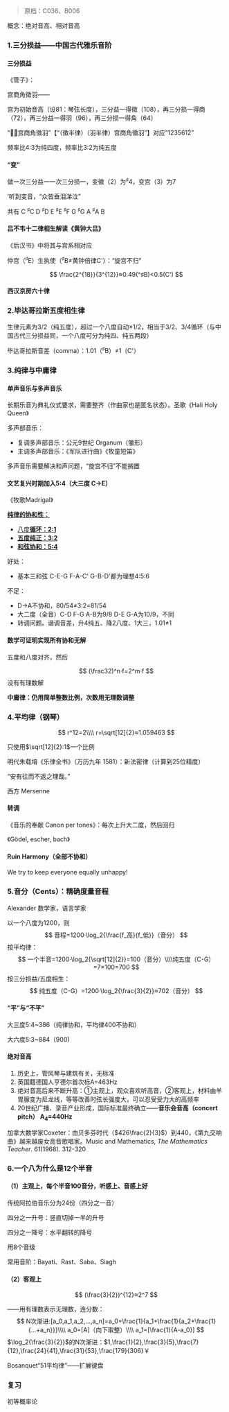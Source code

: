 > 原档：C036、B006

概念：绝对音高、相对音高

### 1.三分损益——中国古代雅乐音阶

#### 三分损益

《管子》：

宫商角徵羽——

宫为初始音高（设81：琴弦长度），三分益一得徵（108），再三分损一得商（72），再三分益一得羽（96），再三分损一得角（64）

“徵̣羽̣宫商角徵羽”【“（徵半律）（羽半律）宫商角徵羽”】对应“123561̇2̇”

频率比4:3为纯四度，频率比3:2为纯五度

#### “变”

做一次三分益一一次三分损一，变徵（2）为<sup>♯</sup>4，变宫（3）为7

‘听到变音，“众皆垂泪涕泣”

共有 C <sup>♯</sup>C D <sup>♯</sup>D E <sup>♯</sup>E <sup>♯</sup>F G <sup>♯</sup>G A <sup>♯</sup>A B

#### 吕不韦十二律相生解读《黄钟大吕》

《后汉书》中将其与宫系相对应

仲宫（<sup>♯</sup>E）生执使（<sup>♯</sup>B≠黄钟倍律C'）：“旋宫不归”

$$
\frac{2^{18}}{3^{12}}≈0.49(^♯B)<0.5(C')
$$

#### 西汉京房六十律

### 2.毕达哥拉斯五度相生律

生律元素为3/2（纯五度），超过一个八度自动×1/2，相当于3/2、3/4循环（与中国古代三分损益同，一个八度可分为纯四、纯五两段）

毕达哥拉斯音差（comma）：1.01（<sup>♯</sup>B）≠1（C'）

### 3.纯律与中庸律

#### 单声音乐与多声音乐

长期乐音为典礼仪式要求，需要整齐（作曲家也是匿名状态）。圣歌《Hali Holy Queen》

多声部音乐：

- 复调多声部音乐：公元9世纪 Organum（雏形）
- 主调多声部音乐：《军队进行曲》《牧童短笛》

多声音乐需要解决和声问题，“旋宫不归”不能搁置

#### 文艺复兴时期加入5:4（大三度 C→E）

《牧歌Madrigal》

**<u>纯律的协和性：</u>**

- <u>八度**循环：2:1**</u>
- <u>**五度纯正：3:2**</u>
- <u>**和弦协和：5:4**</u>

好处：

- 基本三和弦 C-E-G F-A-C' G-B-D'都为理想4:5:6

不足：

- D→A不协和，80/54≠3:2=81/54
- 大二度（全音）C-D F-G A-B为9/8 D-E G-A为10/9，不同
- 转调问题。谐调音差，升4纯五、降2八度、1大三，1.01≠1

#### 数学可证明实现所有协和无解

五度和八度对齐，然后

$$
(\frac32)^n·f=2^m·f
$$
没有有理数解

**中庸律：仍用简单整数比例，次数用无理数调整**

### 4.平均律（钢琴）

$$
r^12=2\\\\
r=\sqrt[12]{2}≈1.059463
$$

只使用$\sqrt[12]{2}:1$一个比例

明代朱载堉《乐律全书》（万历九年 1581）：新法密律（计算到25位精度）

“安有往而不返之理哉。”

西方 Mersenne

#### 转调

《音乐的奉献 Canon per tones》：每次上升大二度，然后回归

《Gödel, escher, bach》

#### Ruin Harmony（全部不协和）

We try to keep everyone equally unhappy!

### 5.音分（Cents）：精确度量音程

Alexander 数学家，语言学家

以一个八度为1200，则
$$
音程=1200·\log_2{\frac{f_高}{f_低}}（音分）
$$
按平均律：
$$
一个半音=1200·\log_2{\sqrt[12]{2}}=100（音分）\\\\纯五度（C-G）=7×100=700
$$
按三分损益/五度相生：
$$
纯五度（C-G）=1200·\log_2{\frac{3}{2}}≈702（音分）
$$

#### “平”与“不平”

大三度5:4~386（纯律协和，平均律400不协和）

大六度5:3~884（900)

#### 绝对音高

1. 历史上，管风琴与建筑有关，无标准
2. 英国籍德国人亨德尔首次标A=463Hz
3. 绝对音高后来不断升高：①主观上，观众喜欢听高音，②客观上，材料由羊胃腺变为尼龙线，等等改善时弦长强度大，可以忍受受力大的高频率
4. 20世纪广播、录音产业形成，国际标准最终确立——**音乐会音高（concert pitch） A<sub>4</sub>=440Hz**

加拿大数学家Coxeter：由贝多芬时代（$426\frac{2}{3}$）到440，《第九交响曲》越来越废女高音歌唱家。Music and Mathematics, *The Mathematics Teacher*. 61(1968). 312-320

### 6.一个八为什么是12个半音

#### （1）主观上，每个半音100音分，听感上、音感上好

传统阿拉伯音乐分为24份（四分之一音）

四分之一升号：竖直切掉一半的升号

四分之一降号：水平翻转的降号

用8个音级

常用音阶：Bayati、Rast、Saba、Siagh

#### （2）客观上

$$
(\frac{3}{2})^{12}≈2^7
$$

——用有理数表示无理数，连分数：
$$
N次渐进:[a_0,a_1,a_2,...,a_n]=a_0+\frac{1}{a_1+\frac{1}{a_2+\frac{1}{...+a_n}}}\\\\
a_0=[A]（向下取整）\\\\
a_1=[\frac{1}{A-a_0}]
$$
$\log_2{\frac{3}{2}}$的N次渐进：$1,\frac{1}{2},\frac{3}{5},\frac{7}{12},\frac{24}{41},\frac{31}{53},\frac{179}{306}￥

Bosanquet“51平均律”——扩展键盘

### 复习

初等概率论